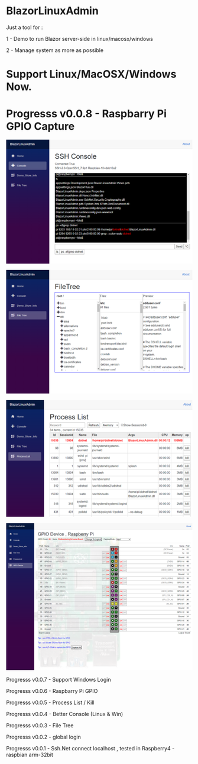 # BlazorLinuxAdmin

Just a tool for :

1 - Demo to run Blazor server-side in linux/macosx/windows

2 - Manage system as more as possible

# Support Linux/MacOSX/Windows Now.

# Progresss v0.0.8 - Raspbarry Pi GPIO Capture

![Screenshot](https://github.com/BlazorPlus/BlazorLinuxAdmin/raw/master/demoscreenshots/BlazorLinuxAdmin.png)

![Screenshot](https://github.com/BlazorPlus/BlazorLinuxAdmin/raw/master/demoscreenshots/BlazorLinuxAdmin-FileTree.png)

![Screenshot](https://github.com/BlazorPlus/BlazorLinuxAdmin/raw/master/demoscreenshots/BlazorLinuxAdmin-ProcList.png)

![Screenshot](https://github.com/BlazorPlus/BlazorLinuxAdmin/raw/master/demoscreenshots/BlazorLinuxAdmin-GPIO.png)

Progresss v0.0.7 - Support Windows Login

Progresss v0.0.6 - Raspbarry Pi GPIO

Progresss v0.0.5 - Process List / Kill

Progresss v0.0.4 - Better Console (Linux & Win)

Progresss v0.0.3 - File Tree

Progresss v0.0.2 - global login 

Progresss v0.0.1 - Ssh.Net connect localhost , tested in Raspberry4 - raspbian arm-32bit